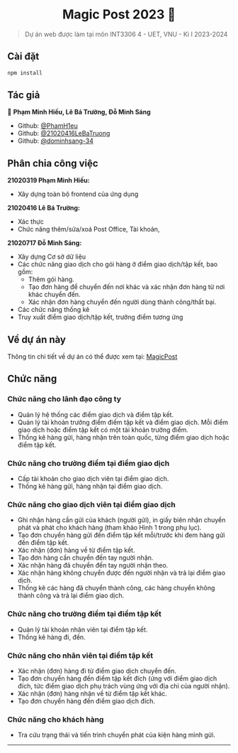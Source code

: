 <h1 align="center"> Magic Post 2023 👋</h1>
<p>
</p>

> Dự án web được làm tại môn INT3306 4 - UET, VNU - Kì I 2023-2024

## Cài đặt

```sh
npm install
```

## Tác giả

👤 **Phạm Minh Hiếu, Lê Bá Trường, Đỗ Minh Sáng**

* Github: [@PhamH1eu](https://github.com/PhamH1eu)
* Github: [@21020416LeBaTruong](https://github.com/21020416LeBaTruong)
* Github: [@dominhsang-34](https://github.com/dominhsang-34)
  
## Phân chia công việc
**21020319 Phạm Minh Hiếu:**
* Xây dựng toàn bộ frontend của ứng dụng
  
**21020416 Lê Bá Trường:**
* Xác thực 
* Chức năng thêm/sửa/xoá Post Office, Tài khoản,
  
**21020717 Đỗ Minh Sáng:**
* Xây dựng Cơ sở dữ liệu
* Các chức năng giao dịch cho gói hàng ở điểm giao dịch/tập kết, bao gồm:
  * Thêm gói hàng.
  * Tạo đơn hàng để chuyển đến nơi khác và xác nhận đơn hàng từ nơi khác chuyển đến.
  * Xác nhận đơn hàng chuyển đến người dùng thành công/thất bại.
* Các chức năng thống kê
* Truy xuất điểm giao dịch/tập kết, trưởng điểm tương ứng

  

## Về dự án này
Thông tin chi tiết về dự án có thể được xem tại: [MagicPost](https://itest.com.vn/lects/webappdev/mockproj//magic-post.htm)

## Chức năng 
### Chức năng cho lãnh đạo công ty
  * Quản lý hệ thống các điểm giao dịch và điểm tập kết.<br>
  * Quản lý tài khoản trưởng điểm điểm tập kết và điểm giao dịch. Mỗi điểm giao dịch hoặc điểm tập kết có một tài khoản trưởng điểm.<br>
* Thống kê hàng gửi, hàng nhận trên toàn quốc, từng điểm giao dịch hoặc điểm tập kết.<br>
### Chức năng cho trưởng điểm tại điểm giao dịch
* Cấp tài khoản cho giao dịch viên tại điểm giao dịch.<br>
* Thống kê hàng gửi, hàng nhận tại điểm giao dịch.<br>
### Chức năng cho giao dịch viên tại điểm giao dịch
* Ghi nhận hàng cần gửi của khách (người gửi), in giấy biên nhận chuyển phát và phát cho khách hàng (tham khảo Hình 1 trong phụ lục).<br>
* Tạo đơn chuyển hàng gửi đến điểm tập kết mỗi/trước khi đem hàng gửi đến điểm tập kết.<br>
* Xác nhận (đơn) hàng về từ điểm tập kết.<br>
* Tạo đơn hàng cần chuyển đến tay người nhận.<br>
* Xác nhận hàng đã chuyển đến tay người nhận theo.<br>
* Xác nhận hàng không chuyển được đến người nhận và trả lại điểm giao dịch.<br>
* Thống kê các hàng đã chuyển thành công, các hàng chuyển không thành công và trả lại điểm giao dịch.<br>
### Chức năng cho trưởng điểm tại điểm tập kết
* Quản lý tài khoản nhân viên tại điểm tập kết.<br>
* Thống kê hàng đi, đến.<br>
### Chức năng cho nhân viên tại điểm tập kết
* Xác nhận (đơn) hàng đi từ điểm giao dịch chuyển đến.<br>
* Tạo đơn chuyển hàng đến điểm tập kết đích (ứng với điểm giao dịch đích, tức điểm giao dịch phụ trách vùng ứng với địa chỉ của người nhận).<br>
* Xác nhận (đơn) hàng nhận về từ điểm tập kết khác.<br>
* Tạo đơn chuyển hàng đến điểm giao dịch đích.<br>
### Chức năng cho khách hàng
* Tra cứu trạng thái và tiến trình chuyển phát của kiện hàng mình gửi.<br>

***
